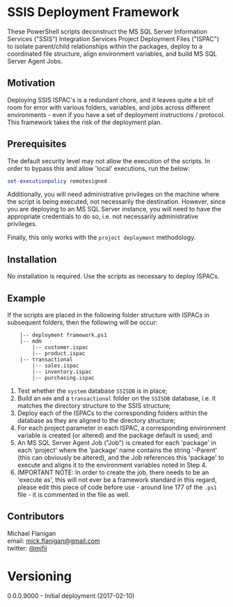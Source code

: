 # SSIS Deployment Framework

These PowerShell scripts deconstruct the MS SQL Server Information Services ("SSIS") Integration Services Project Deployment Files ("ISPAC") to isolate parent/child relationships within the packages, deploy to a coordinated file structure, align environment variables, and build MS SQL Server Agent Jobs.

## Motivation

Deploying SSIS ISPAC's is a redundant chore, and it leaves quite a bit of room for error with various folders, variables, and jobs across different environments - even if you have a set of deployment instructions / protocol.  This framework takes the risk of the deployment plan.

## Prerequisites

The default security level may not allow the execution of the scripts.  In order to bypass this and allow 'local' executions, run the below:

```PowerShell
set-executionpolicy remotesigned
```

Additionally, you will need administrative privileges on the machine where the script is being executed, not necessarily the destination.  However, since you are deploying to an MS SQL Server instance, you will need to have the appropriate credentials to do so, i.e. not necessarily administrative privileges.

Finally, this only works with the `project deployment` methodology.

## Installation

No installation is required.  Use the scripts as necessary to deploy ISPACs.

## Example

If the scripts are placed in the following folder structure with ISPACs in subsequent folders, then the following will be occur:

```
    |-- deployment framework.ps1
    |-- mdm
        |-- customer.ispac
        |-- product.ispac
    |-- transactional
        |-- sales.ispac
        |-- inventory.ispac
        |-- purchasing.ispac
```

1. Test whether the `system` database `SSISDB` is in place;
2. Build an `mdm` and a `transactional` folder on the `SSISDB` database, i.e. it matches the directory structure to the SSIS structure;
3. Deploy each of the ISPACs to the corresponding folders within the database as they are aligned to the directory structure;
4. For each project parameter in each ISPAC, a corresponding environment variable is created (or altered) and the package default is used; and
5. An MS SQL Server Agent Job ("Job") is created for each 'package' in each 'project' where the 'package' name contains the string '-Parent' (this can obviously be altered), and the Job references this 'package' to execute and aligns it to the environment variables noted in Step 4.
6. IMPORTANT NOTE: In order to create the job, there needs to be an 'execute as', this will not ever be a framework standard in this regard, please edit this piece of code before use - around line 177 of the `.ps1` file - it is commented in the file as well.

## Contributors

Michael Flanigan  
email: [mick.flanigan@gmail.com](mick.flanigan@gmail.com)  
twitter: [@mjfii](https://twitter.com/mjfii)  

# Versioning

0.0.0.9000 - Initial deployment (2017-02-10)
